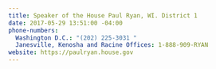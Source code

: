 ```yaml
---
title: Speaker of the House Paul Ryan, WI. District 1
date: 2017-05-29 13:51:00 -04:00
phone-numbers:
  Washington D.C.: "(202) 225-3031 "
  Janesville, Kenosha and Racine Offices: 1-888-909-RYAN
website: https://paulryan.house.gov
---
```


